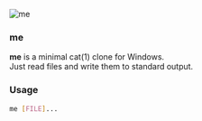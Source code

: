 ![me](https://img.ryu.app/logo/me.png)

### me

**me** is a minimal cat(1) clone for Windows.\
Just read files and write them to standard output.

### Usage

```bash
me [FILE]...
```
